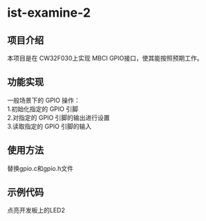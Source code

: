 # ist-examine-2

## 项目介绍
   本项目是在 CW32F030上实现 MBCI GPIO接口，使其能按照预期工作。

## 功能实现
   一般场景下的 GPIO 操作：<br>
   1.初始化指定的 GPIO 引脚<br>
   2.对指定的 GPIO 引脚的输出进行设置<br>
   3.读取指定的 GPIO 引脚的输入<br>

## 使用方法
   替换gpio.c和gpio.h文件

## 示例代码
点亮开发板上的LED2<br>
